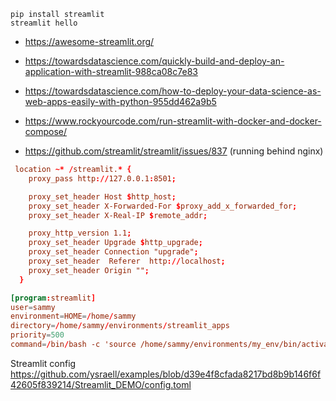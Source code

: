 ```
pip install streamlit
streamlit hello
```

- https://awesome-streamlit.org/
- https://towardsdatascience.com/quickly-build-and-deploy-an-application-with-streamlit-988ca08c7e83
- https://towardsdatascience.com/how-to-deploy-your-data-science-as-web-apps-easily-with-python-955dd462a9b5

- https://www.rockyourcode.com/run-streamlit-with-docker-and-docker-compose/
- https://github.com/streamlit/streamlit/issues/837 (running behind nginx)


```conf
 location ~* /streamlit.* {
    proxy_pass http://127.0.0.1:8501;

    proxy_set_header Host $http_host;
    proxy_set_header X-Forwarded-For $proxy_add_x_forwarded_for;
    proxy_set_header X-Real-IP $remote_addr;

    proxy_http_version 1.1;
    proxy_set_header Upgrade $http_upgrade;
    proxy_set_header Connection "upgrade";
    proxy_set_header  Referer  http://localhost;
    proxy_set_header Origin "";
  }
```

```conf
[program:streamlit]
user=sammy
environment=HOME=/home/sammy
directory=/home/sammy/environments/streamlit_apps
priority=500
command=/bin/bash -c 'source /home/sammy/environments/my_env/bin/activate && streamlit hello'
```

Streamlit config https://github.com/ysraell/examples/blob/d39e4f8cfada8217bd8b9b146f6f42605f839214/Streamlit_DEMO/config.toml